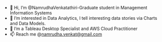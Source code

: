- 👋 Hi, I’m @NamrudhaVenkatathiri-Graduate student in Management Information Systems
- 👀 I’m interested in Data Analytics, I tell interesting data stories via Charts and Data Models.
- 🌱 I’m a Tableau Desktop Specialist and AWS Cloud Practitioner
- 📫 Reach me @namrudha.venkat@gmail.com

